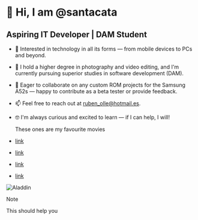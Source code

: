 # 👋 Hi, I am @santacata
## Aspiring IT Developer | DAM Student

- 👀 Interested in technology in all its forms — from mobile devices to PCs and beyond.
- 🌱 I hold a higher degree in photography and video editing, and I'm currently pursuing superior studies in software development (DAM).
- 💞️ Eager to collaborate on any custom ROM projects for the Samsung A52s — happy to contribute as a beta tester or provide feedback.
- 📫 Feel free to reach out at ruben_olle@hotmail.es.
- 🤓 I'm always curious and excited to learn — if I can help, I will!

  These ones are my favourite movies
  
- [link](https://www.imdb.com/title/tt0816692)
- [link](https://www.imdb.com/title/tt0110357)
- [link](https://www.imdb.com/title/tt0111357)
- [link](https://www.imdb.com/title/tt0110757)
   
![Aladdin](https://lumiere-a.akamaihd.net/v1/images/image_9e35a739.jpeg?region=0%2C0%2C540%2C810)

>[!NOTE]
>This should help you

<!---!
rubenolle/rubenSant is a ✨ special ✨ repository because its `README.md` (this file) appears on my GitHub profile.
--->
